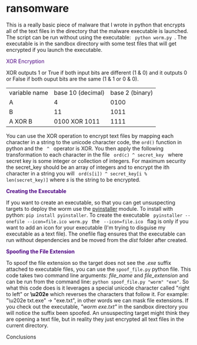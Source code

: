 # ransomware

This is a really basic piece of malware that I wrote in python that encrypts all of the text files in the directory that the malware executable is launched.  The script can be run without using the executable: <code> python worm.py </code>.  The executable is in the sandbox directory with some test files that will get encrypted if you launch the executable.  

<span style="color: indigo;">XOR Encryption</span>

XOR outputs 1 or True if both input bits are different (1 & 0) and it outputs 0 or False if both ouput bits are the same (1 & 1 or 0 & 0).

<table>
  <tbody>
    <tr>
      <td> variable name</td><td>base 10 (decimal)</td><td>base 2 (binary)</td>
     </tr>
    <tr>
      <td> A</td><td>4</td><td>0100</td>
     </tr>
    <tr>
      <td> B</td><td>11</td><td>1011</td>
     </tr>
    <tr>
      <td> A XOR B</td><td> 0100 XOR 1011 </td><td>1111</td>
     </tr>
  </tbody>
</table>

You can use the XOR operation to encrypt text files by mapping each character in a string to the unicode character code, the <code>ord()</code> function in python and the <code> ^ </code> operator is XOR.  You then apply the following transformation to each character in the file <code> ord(c) ^ secret_key </code> where secret key is some integer or collection of integers.  For maximum security the secret_key should be an array of integers and to encrypt the ith character in a string you will <code> ord(s[i]) ^ secret_key[i % len(secret_key)]</code> where <i>s</i> is the string to be encrypted.

<b style="color: indigo;">Creating the Executable</b>

If you want to create an executable, so that you can get unsuspecting targets to deploy the worm use the <a href="https://www.pyinstaller.org/">pyinstaller</a> module.  To install with python: <code>pip install pyinstaller</code>.  To create the executable <code> pyinstaller --onefile --icon=file.ico worm.py </code> the <code> --icon=file.ico </code> flag is only if you want to add an icon for your executable (I'm trying to disguise my executable as a text file).  The onefile flag ensures that the executable can run without dependencies and be moved from the <i>dist</i> folder after created.

<b style="color: indigo;">Spoofing the File Extension</b>

To spoof the file extension so the target does not see the <i>.exe</i> suffix attached to executable files, you can use the <code>spoof_file.py</code> python file.  This code takes two command line arguments: <i>file_name</i> and <i>file_extension</i> and can be run from the command line: <code>python spoof_file.py "worm" "exe"</code>.  So what this code does is it leverages a special unicode character called "right to left" or <b>\u202e</b> which reverses the characters that follow it.  For example: "\u202e txt.exe" -> "exe.txt", in other words we can mask file extensions.  If you check out the executable, <i>"worm exe.txt"</i> in the sandbox directory you will notice the suffix been spoofed.  An unsuspecting target might think they are opening a text file, but in reality they just encrypted all text files in the current directory.

Conclusions
